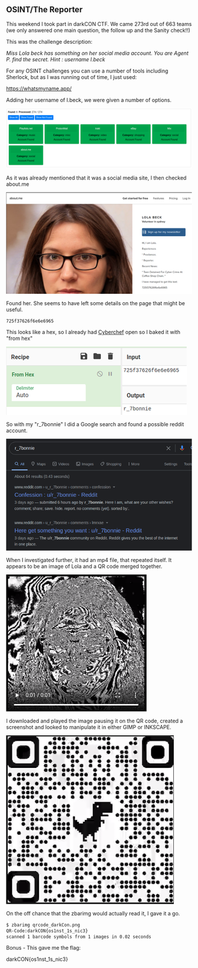 ## OSINT/The Reporter
This weekend I took part in darkCON CTF. We came 273rd out of 663 teams (we only answered one main question, the follow up and the Sanity check!!)

This was the challenge description:

*Miss Lola beck has something on her social media account. You are Agent P. find the secret.
Hint : username l.beck*

For any OSINT challenges you can use a number of tools including Sherlock, but as I was running out of time, I just used:

https://whatsmyname.app/

Adding her username of l.beck, we were given a number of options.

![](./images/image008a.png)

As it was already mentioned that it was a social media site, I then checked about.me

![](./images/image008b.png)

Found her. She seems to have left some details on the page that might be useful.
```
725f37626f6e6e6965
```

This looks like a hex, so I already had [Cyberchef](https://gchq.github.io/CyberChef/#recipe=From_Hex('Auto')&input=NzI1ZjM3NjI2ZjZlNmU2OTY1) open so I baked it with "from hex"

![](./images/image008c.png)

So with my "r_7bonnie" I did a Google search and found a possible reddit account.

![](./images/image008d.png)

When I investigated further, it had an mp4 file, that repeated itself. It appears to be an image of Lola and a QR code merged together.

![](./images/image008e.png)

I downloaded and played the image pausing it on the QR code, created a screenshot and looked to manipulate it in either GIMP or INKSCAPE.

![](./images/image008f.png)

On the off chance that the zbarimg would actually read it, I gave it a go.

```shell
$ zbarimg qrcode_darkCon.png 
QR-Code:darkCON{os1nst_1s_nic3}
scanned 1 barcode symbols from 1 images in 0.02 seconds
```
Bonus - This gave me the flag:

darkCON{os1nst_1s_nic3}
